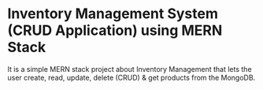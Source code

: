 # Inventory Management System (CRUD Application) using MERN Stack

It is a simple MERN stack project about Inventory Management that lets the user create, read, update, delete (CRUD) & get products from the MongoDB.
